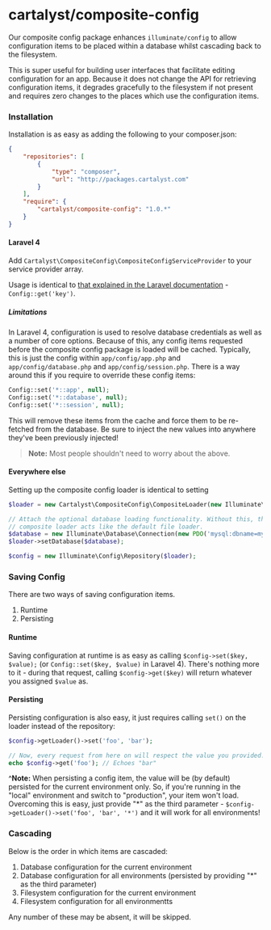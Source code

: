 # cartalyst/composite-config

Our composite config package enhances `illuminate/config` to allow configuration items to be placed within a database whilst cascading back to the filesystem.

This is super useful for building user interfaces that facilitate editing configuration for an app. Because it does not change the API for retrieving configuration items, it degrades gracefully to the filesystem if not present and requires zero changes to the places which use the configuration items.

### Installation

Installation is as easy as adding the following to your composer.json:

```json
{
    "repositories": [
        {
            "type": "composer",
            "url": "http://packages.cartalyst.com"
        }
    ],
    "require": {
        "cartalyst/composite-config": "1.0.*"
    }
}
```


#### Laravel 4

Add `Cartalyst\CompositeConfig\CompositeConfigServiceProvider` to your service provider array.

Usage is identical to [that explained in the Laravel documentation](http://laravel.com/docs/configuration#introduction) - `Config::get('key')`.

##### Limitations

In Laravel 4, configuration is used to resolve database credentials as well as a number of core options. Because of this, any config items requested before the composite config package is loaded will be cached. Typically, this is just the config within `app/config/app.php` and `app/config/database.php` and `app/config/session.php`. There is a way around this if you require to override these config items:

```php
Config::set('*::app', null);
Config::set('*::database', null);
Config::set('*::session', null);
```

This will remove these items from the cache and force them to be re-fetched from the database. Be sure to inject the new values into anywhere they've been previously injected!

> **Note:** Most people shouldn't need to worry about the above.


#### Everywhere else

Setting up the composite config loader is identical to setting

```php
$loader = new Cartalyst\CompositeConfig\CompositeLoader(new Illuminate\Filesystem\Filesystem, '/path/to/config/files');

// Attach the optional database loading functionality. Without this, the
// composite loader acts like the default file loader.
$database = new Illuminate\Database\Connection(new PDO('mysql:dbname=my_database;host=127.0.0.1'), $prefix = '');
$loader->setDatabase($database);

$config = new Illuminate\Config\Repository($loader);
```

### Saving Config

There are two ways of saving configuration items.

1. Runtime
2. Persisting

#### Runtime

Saving configuration at runtime is as easy as calling `$config->set($key, $value);` (or `Config::set($key, $value)` in Laravel 4). There's nothing more to it - during that request, calling `$config->get($key)` will return whatever you assigned `$value` as.

#### Persisting

Persisting configuration is also easy, it just requires calling `set()` on the loader instead of the repository:

```php
$config->getLoader()->set('foo', 'bar');

// Now, every request from here on will respect the value you provided.
echo $config->get('foo'); // Echoes "bar"
```

^**Note:** When persisting a config item, the value will be (by default) persisted for the current environment only. So, if you're running in the "local" environment and switch to "production", your item won't load. Overcoming this is easy, just provide "*" as the third parameter - `$config->getLoader()->set('foo', 'bar', '*')` and it will work for all environments!

### Cascading

Below is the order in which items are cascaded:

1. Database configuration for the current environment
2. Database configuration for all environments (persisted by providing "*" as the third parameter)
3. Filesystem configuration for the current environment
4. Filesystem configuration for all environmentts

Any number of these may be absent, it will be skipped.
